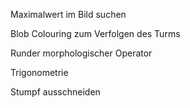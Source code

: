 Maximalwert im Bild suchen

Blob Colouring zum Verfolgen des Turms

Runder morphologischer Operator


Trigonometrie


Stumpf ausschneiden

